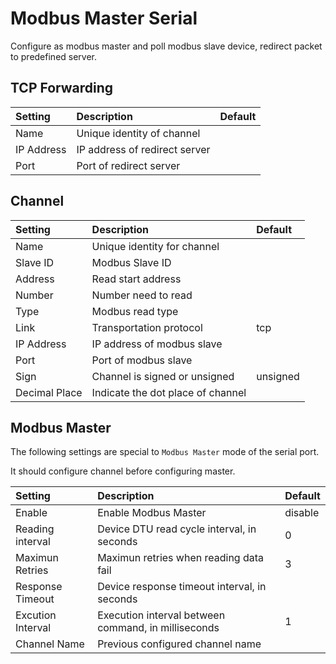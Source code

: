 # Modbus Master Serial

Configure as modbus master and poll modbus slave device, redirect packet to predefined server.

## TCP Forwarding

| Setting    | Description                   | Default |
|:-----------|:------------------------------|:--------|
| Name       | Unique identity of channel    |         |
| IP Address | IP address of redirect server |         |
| Port       | Port of redirect server       |         |

## Channel

| Setting       | Description                       | Default  |
|:--------------|:----------------------------------|:---------|
| Name          | Unique identity for channel       |          |
| Slave ID      | Modbus Slave ID                   |          |
| Address       | Read start address                |          |
| Number        | Number need to read               |          |
| Type          | Modbus read type                  |          |
| Link          | Transportation protocol           | tcp      |
| IP Address    | IP address of modbus slave        |          |
| Port          | Port of modbus slave              |          |
| Sign          | Channel is signed or unsigned     | unsigned |
| Decimal Place | Indicate the dot place of channel |          |

## Modbus Master

The following settings are special to `Modbus Master` mode of the serial port.

It should configure channel before configuring master.

| Setting           | Description                                         | Default |
|:------------------|:----------------------------------------------------|:--------|
| Enable            | Enable Modbus Master                                | disable |
| Reading interval  | Device DTU read cycle interval, in seconds          | 0       |
| Maximun Retries   | Maximun retries when reading data fail              | 3       |
| Response Timeout  | Device response timeout interval, in seconds        |         |
| Excution Interval | Execution interval between command, in milliseconds | 1       |
| Channel Name      | Previous configured channel name                    |         |

